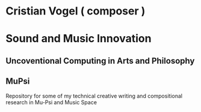 # Cristian Vogel ( composer )
# Sound and Music Innovation
## Uncoventional Computing in Arts and Philosophy
## MuPsi
Repository for some of my technical creative writing and compositional research in Mu-Psi and Music Space

